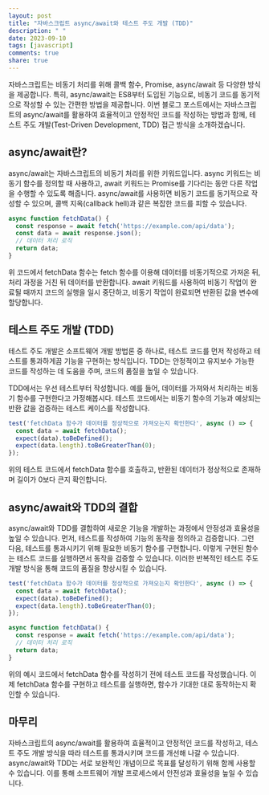 ```yaml
---
layout: post
title: "자바스크립트 async/await와 테스트 주도 개발 (TDD)"
description: " "
date: 2023-09-10
tags: [javascript]
comments: true
share: true
---
```


자바스크립트는 비동기 처리를 위해 콜백 함수, Promise, async/await 등 다양한 방식을 제공합니다. 특히, async/await는 ES8부터 도입된 기능으로, 비동기 코드를 동기적으로 작성할 수 있는 간편한 방법을 제공합니다. 이번 블로그 포스트에서는 자바스크립트의 async/await를 활용하여 효율적이고 안정적인 코드를 작성하는 방법과 함께, 테스트 주도 개발(Test-Driven Development, TDD) 접근 방식을 소개하겠습니다.

## async/await란?

async/await는 자바스크립트의 비동기 처리를 위한 키워드입니다. async 키워드는 비동기 함수를 정의할 때 사용하고, await 키워드는 Promise를 기다리는 동안 다른 작업을 수행할 수 있도록 해줍니다. async/await를 사용하면 비동기 코드를 동기적으로 작성할 수 있으며, 콜백 지옥(callback hell)과 같은 복잡한 코드를 피할 수 있습니다.

```javascript
async function fetchData() {
  const response = await fetch('https://example.com/api/data');
  const data = await response.json();
  // 데이터 처리 로직
  return data;
}
```

위 코드에서 fetchData 함수는 fetch 함수를 이용해 데이터를 비동기적으로 가져온 뒤, 처리 과정을 거친 뒤 데이터를 반환합니다. await 키워드를 사용하여 비동기 작업이 완료될 때까지 코드의 실행을 일시 중단하고, 비동기 작업이 완료되면 반환된 값을 변수에 할당합니다.

## 테스트 주도 개발 (TDD)

테스트 주도 개발은 소프트웨어 개발 방법론 중 하나로, 테스트 코드를 먼저 작성하고 테스트를 통과하게끔 기능을 구현하는 방식입니다. TDD는 안정적이고 유지보수 가능한 코드를 작성하는 데 도움을 주며, 코드의 품질을 높일 수 있습니다.

TDD에서는 우선 테스트부터 작성합니다. 예를 들어, 데이터를 가져와서 처리하는 비동기 함수를 구현한다고 가정해봅시다. 테스트 코드에서는 비동기 함수의 기능과 예상되는 반환 값을 검증하는 테스트 케이스를 작성합니다.

```javascript
test('fetchData 함수가 데이터를 정상적으로 가져오는지 확인한다', async () => {
  const data = await fetchData();
  expect(data).toBeDefined();
  expect(data.length).toBeGreaterThan(0);
});
```

위의 테스트 코드에서 fetchData 함수를 호출하고, 반환된 데이터가 정상적으로 존재하며 길이가 0보다 큰지 확인합니다.

## async/await와 TDD의 결합

async/await와 TDD를 결합하여 새로운 기능을 개발하는 과정에서 안정성과 효율성을 높일 수 있습니다. 먼저, 테스트를 작성하여 기능의 동작을 정의하고 검증합니다. 그런 다음, 테스트를 통과시키기 위해 필요한 비동기 함수를 구현합니다. 이렇게 구현된 함수는 테스트 코드를 실행하면서 동작을 검증할 수 있습니다. 이러한 반복적인 테스트 주도 개발 방식을 통해 코드의 품질을 향상시킬 수 있습니다.

```javascript
test('fetchData 함수가 데이터를 정상적으로 가져오는지 확인한다', async () => {
  const data = await fetchData();
  expect(data).toBeDefined();
  expect(data.length).toBeGreaterThan(0);
});

async function fetchData() {
  const response = await fetch('https://example.com/api/data');
  // 데이터 처리 로직
  return data;
}
```

위의 예시 코드에서 fetchData 함수를 작성하기 전에 테스트 코드를 작성했습니다. 이제 fetchData 함수를 구현하고 테스트를 실행하면, 함수가 기대한 대로 동작하는지 확인할 수 있습니다.

## 마무리

자바스크립트의 async/await를 활용하여 효율적이고 안정적인 코드를 작성하고, 테스트 주도 개발 방식을 따라 테스트를 통과시키며 코드를 개선해 나갈 수 있습니다. async/await와 TDD는 서로 보완적인 개념이므로 목표를 달성하기 위해 함께 사용할 수 있습니다. 이를 통해 소프트웨어 개발 프로세스에서 안전성과 효율성을 높일 수 있습니다.